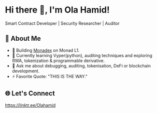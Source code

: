 # Hi there :wave:, I'm Ola Hamid!
Smart Contract Developer | Security Researcher | Auditor

## :rocket: About Me
- :telescope: Building [Monadex](https://monadex.com) on Monad L1.
- :seedling: Currently learning Vyper(python), auditing techniques and exploring RWA, tokenization & programmable derivative.
- :speech_balloon: Ask me about debugging, auditing, tokenisation, DeFi or blockchain development.
- :zap: Favorite Quote: "THIS IS THE WAY."

## :globe_with_meridians: Let's Connect
https://linktr.ee/Olahamid
